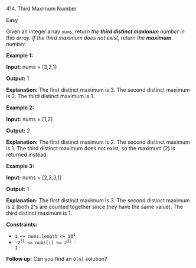 414\. Third Maximum Number

Easy

Given an integer array `nums`, return _the **third distinct maximum** number in this array. If the third maximum does not exist, return the **maximum** number_.

**Example 1:**

**Input:** nums = [3,2,1]

**Output:** 1

**Explanation:** The first distinct maximum is 3. The second distinct maximum is 2. The third distinct maximum is 1. 

**Example 2:**

**Input:** nums = [1,2]

**Output:** 2

**Explanation:** The first distinct maximum is 2. The second distinct maximum is 1. The third distinct maximum does not exist, so the maximum (2) is returned instead. 

**Example 3:**

**Input:** nums = [2,2,3,1]

**Output:** 1

**Explanation:** The first distinct maximum is 3. The second distinct maximum is 2 (both 2's are counted together since they have the same value). The third distinct maximum is 1. 

**Constraints:**

*   <code>1 <= nums.length <= 10<sup>4</sup></code>
*   <code>-2<sup>31</sup> <= nums[i] <= 2<sup>31</sup> - 1</code>

**Follow up:** Can you find an `O(n)` solution?